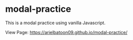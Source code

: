 # modal-practice
This is a modal practice using vanilla Javascript.

View Page: https://arielbatoon09.github.io/modal-practice/
